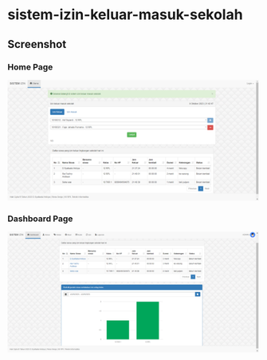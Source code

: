 # sistem-izin-keluar-masuk-sekolah

## Screenshot

### Home Page
![Home Page](screenshot_home.png)

### Dashboard Page
![Dashboard Page](screenshot_dashboard.png)
